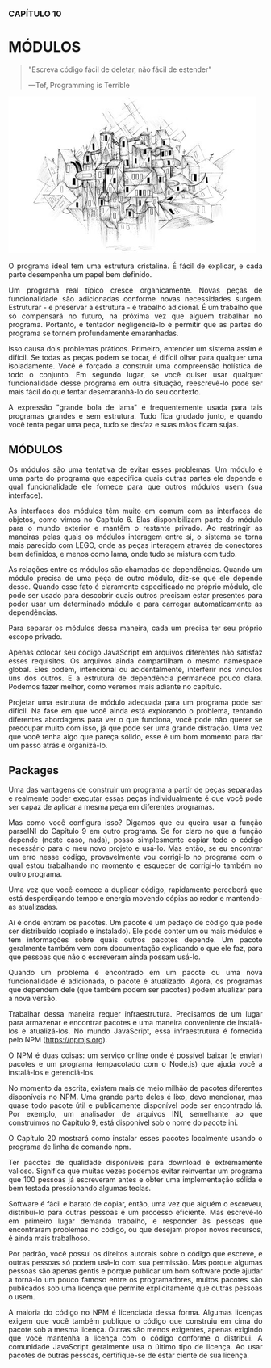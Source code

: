 <div align='justify'>

### CAPÍTULO 10

# MÓDULOS

>"Escreva código fácil de deletar, não fácil de estender"
>
>—Tef, Programming is Terrible

<picture>
<img src="../img/chapter_picture_10.jpg">

O programa ideal tem uma estrutura cristalina. É fácil de explicar, e cada parte desempenha um papel bem definido.

Um programa real típico cresce organicamente. Novas peças de funcionalidade são adicionadas conforme novas necessidades surgem. Estruturar - e preservar a estrutura - é trabalho adicional. É um trabalho que só compensará no futuro, na próxima vez que alguém trabalhar no programa. Portanto, é tentador negligenciá-lo e permitir que as partes do programa se tornem profundamente emaranhadas.

Isso causa dois problemas práticos. Primeiro, entender um sistema assim é difícil. Se todas as peças podem se tocar, é difícil olhar para qualquer uma isoladamente. Você é forçado a construir uma compreensão holística de todo o conjunto. Em segundo lugar, se você quiser usar qualquer funcionalidade desse programa em outra situação, reescrevê-lo pode ser mais fácil do que tentar desemaranhá-lo do seu contexto.

A expressão "grande bola de lama" é frequentemente usada para tais programas grandes e sem estrutura. Tudo fica grudado junto, e quando você tenta pegar uma peça, tudo se desfaz e suas mãos ficam sujas.



## MÓDULOS

Os módulos são uma tentativa de evitar esses problemas. Um módulo é uma parte do programa que especifica quais outras partes ele depende e qual funcionalidade ele fornece para que outros módulos usem (sua interface).

As interfaces dos módulos têm muito em comum com as interfaces de objetos, como vimos no Capítulo 6. Elas disponibilizam parte do módulo para o mundo exterior e mantêm o restante privado. Ao restringir as maneiras pelas quais os módulos interagem entre si, o sistema se torna mais parecido com LEGO, onde as peças interagem através de conectores bem definidos, e menos como lama, onde tudo se mistura com tudo.

As relações entre os módulos são chamadas de dependências. Quando um módulo precisa de uma peça de outro módulo, diz-se que ele depende desse. Quando esse fato é claramente especificado no próprio módulo, ele pode ser usado para descobrir quais outros precisam estar presentes para poder usar um determinado módulo e para carregar automaticamente as dependências.

Para separar os módulos dessa maneira, cada um precisa ter seu próprio escopo privado.

Apenas colocar seu código JavaScript em arquivos diferentes não satisfaz esses requisitos. Os arquivos ainda compartilham o mesmo namespace global. Eles podem, intencional ou acidentalmente, interferir nos vínculos uns dos outros. E a estrutura de dependência permanece pouco clara. Podemos fazer melhor, como veremos mais adiante no capítulo.

Projetar uma estrutura de módulo adequada para um programa pode ser difícil. Na fase em que você ainda está explorando o problema, tentando diferentes abordagens para ver o que funciona, você pode não querer se preocupar muito com isso, já que pode ser uma grande distração. Uma vez que você tenha algo que pareça sólido, esse é um bom momento para dar um passo atrás e organizá-lo.

## Packages

Uma das vantagens de construir um programa a partir de peças separadas e realmente poder executar essas peças individualmente é que você pode ser capaz de aplicar a mesma peça em diferentes programas.

Mas como você configura isso? Digamos que eu queira usar a função parseINI do Capítulo 9 em outro programa. Se for claro no que a função depende (neste caso, nada), posso simplesmente copiar todo o código necessário para o meu novo projeto e usá-lo. Mas então, se eu encontrar um erro nesse código, provavelmente vou corrigi-lo no programa com o qual estou trabalhando no momento e esquecer de corrigi-lo também no outro programa.

Uma vez que você comece a duplicar código, rapidamente perceberá que está desperdiçando tempo e energia movendo cópias ao redor e mantendo-as atualizadas.

Aí é onde entram os pacotes. Um pacote é um pedaço de código que pode ser distribuído (copiado e instalado). Ele pode conter um ou mais módulos e tem informações sobre quais outros pacotes depende. Um pacote geralmente também vem com documentação explicando o que ele faz, para que pessoas que não o escreveram ainda possam usá-lo.

Quando um problema é encontrado em um pacote ou uma nova funcionalidade é adicionada, o pacote é atualizado. Agora, os programas que dependem dele (que também podem ser pacotes) podem atualizar para a nova versão.

Trabalhar dessa maneira requer infraestrutura. Precisamos de um lugar para armazenar e encontrar pacotes e uma maneira conveniente de instalá-los e atualizá-los. No mundo JavaScript, essa infraestrutura é fornecida pelo NPM (https://npmjs.org).

O NPM é duas coisas: um serviço online onde é possível baixar (e enviar) pacotes e um programa (empacotado com o Node.js) que ajuda você a instalá-los e gerenciá-los.

No momento da escrita, existem mais de meio milhão de pacotes diferentes disponíveis no NPM. Uma grande parte deles é lixo, devo mencionar, mas quase todo pacote útil e publicamente disponível pode ser encontrado lá. Por exemplo, um analisador de arquivos INI, semelhante ao que construímos no Capítulo 9, está disponível sob o nome do pacote ini.

O Capítulo 20 mostrará como instalar esses pacotes localmente usando o programa de linha de comando npm.

Ter pacotes de qualidade disponíveis para download é extremamente valioso. Significa que muitas vezes podemos evitar reinventar um programa que 100 pessoas já escreveram antes e obter uma implementação sólida e bem testada pressionando algumas teclas.

Software é fácil e barato de copiar, então, uma vez que alguém o escreveu, distribuí-lo para outras pessoas é um processo eficiente. Mas escrevê-lo em primeiro lugar demanda trabalho, e responder às pessoas que encontraram problemas no código, ou que desejam propor novos recursos, é ainda mais trabalhoso.

Por padrão, você possui os direitos autorais sobre o código que escreve, e outras pessoas só podem usá-lo com sua permissão. Mas porque algumas pessoas são apenas gentis e porque publicar um bom software pode ajudar a torná-lo um pouco famoso entre os programadores, muitos pacotes são publicados sob uma licença que permite explicitamente que outras pessoas o usem.

A maioria do código no NPM é licenciada dessa forma. Algumas licenças exigem que você também publique o código que construiu em cima do pacote sob a mesma licença. Outras são menos exigentes, apenas exigindo que você mantenha a licença com o código conforme o distribui. A comunidade JavaScript geralmente usa o último tipo de licença. Ao usar pacotes de outras pessoas, certifique-se de estar ciente de sua licença.
</div>